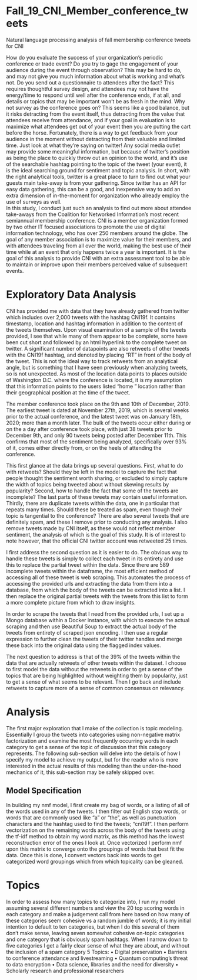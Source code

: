 # Fall_19_CNI_Member_conference_tweets
Natural language processing analysis of fall membership conference tweets for CNI



How do you evaluate the success of your organization’s periodic conference or trade event? Do you try to gage the engagement of your audience during the event through observation? This may be hard to do, and may not give you much information about what is working and what’s not. Do you send out a questionnaire to attendees after the fact? This requires thoughtful survey design, and attendees may not have the energy/time to respond until well after the conference ends, if at all, and details or topics that may be important won’t be as fresh in the mind. Why not survey as the conference goes on? This seems like a good balance, but it risks detracting from the event itself, thus detracting from the value that attendees receive from attendance, and if your goal in evaluation is to maximize what attendees get out of your event then you are putting the cart before the horse. 
Fortunately, there is a way to get feedback from your audience in the moment without detracting from their valuable and limited time. Just look at what they’re saying on twitter! 
Any social media outlet may provide some meaningful information, but because of twitter’s position as being the place to quickly throw out an opinion to the world, and it’s use of the searchable hashtag pointing to the topic of the tweet (your event), it is the ideal searching ground for sentiment and topic analysis. In short, with the right analytical tools, twitter is a great place to turn to find out what your guests main take-away is from your gathering. Since twitter has an API for easy data gathering, this can be a good, and inexpensive way to add an extra dimension of in-the-moment for organization who already employ the use of surveys as well.  
In this study, I conduct just such an analysis to find out more about attendee take-aways from the Coalition for Networked Information’s most recent semiannual membership conference. CNI is a member organization formed by two other IT focused associations to promote the use of digital information technology, who has over 250 members around the globe. The goal of any member association is to maximize value for their members, and with attendees traveling from all over the world, making the best use of their time while at an event that only happens twice a year is important. It is the goal of this analysis to provide CNI with an extra assessment tool to be able to maintain or improve upon their members perceived value of subsequent events. 

# Exploratory Data Analysis

CNI has provided me with data that they have already gathered from twitter which includes over 2,000 tweets with the hashtag CNI19f. It contains timestamp, location and hashtag information in addition to the content of the tweets themselves.
Upon visual examination of a sample of the tweets provided, I see that while many of them appear to be complete, some have been cut short and followed by an html hyperlink to the complete tweet on twitter. A significant number of datapoints are also retweets of other tweets with the CNI19f hashtag, and denoted by placing “RT” in front of the body of the tweet. This is not the ideal way to track retweets from an analytical angle, but is something that I have seen previously when analyzing tweets, so is not unexpected. As most of the location data points to places outside of Washington D.C. where the conference is located, it is my assumption that this information points to the users listed “home ” location rather than their geographical position at the time of the tweet. 

The member conference took place  on the 9th and 10th of December, 2019. The earliest tweet is dated at November 27th, 2019, which is several weeks prior to the actual conference, and the latest tweet was on January 18th, 2020; more than a month later. The bulk of the tweets occur either during or on the a day after conference took place, with just 38 tweets prior to December 9th, and  only 90 tweets being posted after December 11th. This confirms that most of the sentiment being analyzed, specifically over 93% of it, comes either directly from, or on the heels of attending the conference. 

This first glance at the data brings up several questions. First, what to do with retweets? Should they be left in the model to capture the fact that people thought the sentiment worth sharing, or excluded to simply capture the width of topics being tweeted about without skewing results by popularity? Second, how to handle the fact that some of the tweets are incomplete? The last parts of these tweets may contain useful information. Thirdly, there are duplicate tweets within the data, one in particular that repeats many times. Should these be treated as spam, even though their topic is tangential to the conference? There are also several tweets that are definitely spam, and these I remove prior to conducting any analysis. I also remove tweets made by CNI itself, as these would not reflect member sentiment, the analysis of which is the goal of this study. It is of interest to note however, that the official CNI twitter account was retweeted 25 times. 

I first address the second question as it is easier to do. The obvious way to handle these tweets is simply to collect each tweet in its entirety and use this to replace the partial tweet within the data. Since there are 589 incomplete tweets within the dataframe, the most efficient method of accessing all of these tweet is web scraping. This automates the process of accessing the provided urls and extracting the data from them into a database, from which the body of the tweets can be extracted into a list. I then replace the original partial tweets with the tweets from this list to form a more complete picture from which to draw insights. 

In order to scrape the tweets that I need from the provided urls, I set up a Mongo database within a Docker instance, with which to execute the actual scraping and then use Beautiful Soup to extract the actual body of the tweets from entirety of scraped json encoding. I then use a regular expression to further clean the tweets of their twitter handles and merge these back into the original data using the flagged index values. 

The next question to address is that of the 39% of the tweets within the data that are actually retweets of other tweets within the dataset. I choose to first model the data without the retweets in order to get a sense of the topics that are being highlighted without weighting them by popularity, just to get a sense of what seems to be relevant. Then I go back and include retweets to capture more of a sense of common consensus on relevancy. 

# Analysis

The first major exploration that I make of the collection is topic modeling. Essentially I group the tweets into categories using non-negative matrix factorization and examine the most frequently occurring words in each category to get a sense of the topic of discussion that this category represents. The following sub-section will delve into the details of how I specify my model to achieve my output, but for the reader who is more interested in the actual results of this modeling than the under-the-hood mechanics of it, this sub-section may be safely skipped over. 

## Model Specification
In building my nmf model, I first create my bag of words, or a listing of all of the words used in any of the tweets. I then filter out English stop words, or words that are commonly used like “a” or “the”, as well as punctuation characters and the hashtag used to find the tweets; “cni19f”. I then perform vectorization on the remaining words across the body of the tweets using the tf-idf method to obtain my word matrix, as this method has the lowest reconstruction error of the ones I look at. Once vectorized I perform nmf upon this matrix to converge onto the groupings of words that best fit the data. Once this is done, I convert vectors back into words to get categorized word groupings which from which topicality can be gleaned. 

# Topics

In order to assess how many topics to categorize into, I run my model assuming several different numbers and view the 20 top scoring words in each category and make a judgement call from here based on how many of these categories seem cohesive vs a random jumble of words; it is my initial intention to default to ten categories, but when I do this several of them don’t make sense, leaving seven somewhat cohesive on-topic categories and one category that is obviously spam hashtags. When I narrow down to five categories I get a fairly clear sense of what they are about, and without the inclusion of a spam category 
5 Topics:
•	Digital preservation
•	Barriers to conference attendance and livestreaming
•	Quantum computing’s threat to data encryption
•	Data science, libraries and the need for diversity
•	Scholarly research and professional researchers



